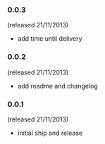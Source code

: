 ### 0.0.3
(released 21/11/2013)

- add time until delivery

### 0.0.2
(released 21/11/2013)

- add readme and changelog

### 0.0.1
(released 21/11/2013)

- initial ship and release
